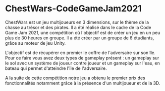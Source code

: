 # ChestWars-CodeGameJam2021
ChestWars est un jeu multijoueurs en 3 dimensions, sur le thème de la chasse au trésor et des pirates. Il a été réalisé dans le cadre de la Code Game Jam 2021, une compétition où l'objectif est de créer un jeu en un peu plus de 30 heures en groupe. Il a été créer par un groupe de 6 étudiants, grâce au moteur de jeu Unity.

L'objectif est de récupérer en premier le coffre de l'adversaire sur son île. Pour ce faire vous avez deux types de gameplay présent : un gameplay sur le sol avec un système de joueur contre joueur et un gameplay sur l'eau, en bateau qui permet d'atteindre l'île de l'adversaire.

A la suite de cette compétition notre jeu a obtenu le premier prix des fonctionnalités notamment grâce à la présence d'un multijoueur et de la 3D.
